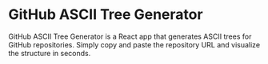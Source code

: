 # GitHub ASCII Tree Generator

GitHub ASCII Tree Generator is a React app that generates ASCII trees for GitHub repositories. Simply copy and paste the repository URL and visualize the structure in seconds. 
